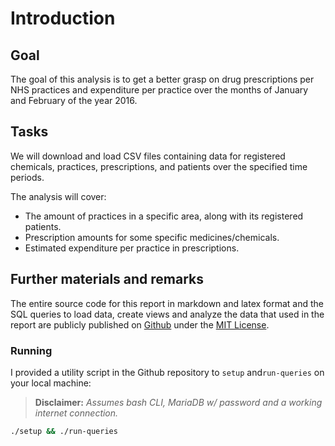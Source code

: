 # Introduction

## Goal

The goal of this analysis is to get a better grasp on drug prescriptions per
NHS practices and expenditure per practice over the months of January and
February of the year 2016.

## Tasks

We will download and load CSV files containing data for registered chemicals,
practices, prescriptions, and patients over the specified time periods.

The analysis will cover:

* The amount of practices in a specific area, along with its registered
  patients.
* Prescription amounts for some specific medicines/chemicals.
* Estimated expenditure per practice in prescriptions.

## Further materials and remarks

The entire source code for this report in markdown and latex format and the SQL
queries to load data, create views and analyze the data that used in the report
are publicly published on [Github] under the [MIT License].

### Running

I provided a utility script in the Github repository to `setup` and`run-queries`
on your local machine:

> **Disclaimer:** _Assumes bash CLI, MariaDB w/ password and a working internet
> connection._

```sh
./setup && ./run-queries
```

[Github]: https://github.com/rcsole/coursework-db
[MIT License]: https://choosealicense.com/licenses/mit/
